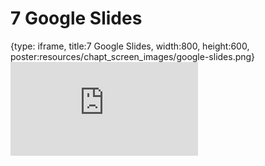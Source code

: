 # 7 Google Slides
 
{type: iframe, title:7 Google Slides, width:800, height:600, poster:resources/chapt_screen_images/google-slides.png}
![](https://datatrail-jhu.github.io/02_googlecloud/no_toc/google-slides.html)
 

 
